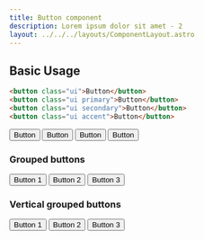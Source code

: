 ```yaml
---
title: Button component
description: Lorem ipsum dolor sit amet - 2
layout: ../../../layouts/ComponentLayout.astro
---
```


## Basic Usage

```html
<button class="ui">Button</button>
<button class="ui primary">Button</button>
<button class="ui secondary">Button</button>
<button class="ui accent">Button</button>
```
<div class="flex gap-2">
  <button class="ui">Button</button>
  <button class="ui primary">Button</button>
  <button class="ui secondary">Button</button>
  <button class="ui accent">Button</button>
</div>


### Grouped buttons

<div class="ui group">
  <button>Button 1</button>
  <button>Button 2</button>
  <button>Button 3</button>
</div>

### Vertical grouped buttons

<div class="ui vertical group">
  <button>Button 1</button>
  <button>Button 2</button>
  <button>Button 3</button>
</div>
